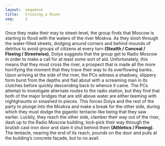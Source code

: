 ```yaml
---
layout:  sequence
title:   Crossing a River
seq:     2
---
```


Once they make their may to street-level, the group finds that Moscow is starting to flood with the waters of the river Moskva.
As they slosh through the water-filled streets, dodging around corners and behind mounds of detritus to avoid groups of citizens at every turn **(Stealth / Conceal / Fleeing / Streetwise)**, Dolya suggests that the group get to Radio Moscow in order to make a call for at least some sort of aid.
Unfortunately, this means that they must cross the river,
a prospect that is made all the more horrifying the moment that they trace their way to its overflowing banks.
Upon arriving at the side of the river, the PCs witness a shadowy,
slippery form burst from the depths and flail about with a screaming man in its clutches before quickly descending back to whence it came.
The PCs attempt to investigate alternate routes to the radio station,
but they find that both of the major bridges that are still above water are either teeming with nightghaunts or smashed to pieces.
This forces Dolya and the rest of the party to plunge into the Moskva and make a break for the other side,
during which they must dodge the gigantic tentacle-like being that they saw earlier.
Luckily, they reach the other side, clamber their way out of the river,
dash up to the Radio Moscow building,
lock-pick their way through the brutish cast-iron door and slam it shut behind them **(Athletics / Fleeing)**. The tentacle, nearing the end of its reach,
pounds on the door and pulls at the building’s concrete façade, but to no avail.






